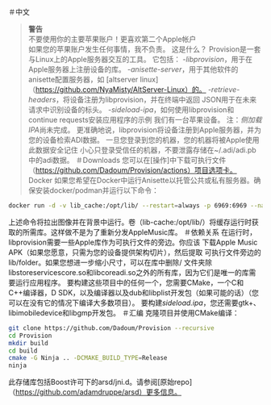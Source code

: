 ＃中文
>**警告**\
不要使用你的主要苹果账户！更喜欢第二个Apple帐户\
>如果您的苹果账户发生任何事情，我不负责。
这是什么？
Provision是一套与Linux上的Apple服务器交互的工具。
它包括：
-*libprovision*，用于在Apple服务器上注册设备的库。
-*anisette-server*，用于其他软件的anisette配置服务器，如
[altserver linux]（https://github.com/NyaMisty/AltServer-Linux）的。
-*retrieve-headers*，将设备注册为libprovision，并在终端中返回
JSON用于在未来请求中识别设备的标头。
-*sideload-ipa*，如何使用libprovision和continue requests安装应用程序的示例
我们有一台苹果设备。
注：*侧加载IPA*尚未完成。
更准确地说，libprovision将设备注册到Apple服务器，并为您的设备检索ADI数据。
一旦您登录到您的机器，您的机器将被Apple使用此数据安全记住
小心只登录受信任的机器，不要泄露存储在~/.adi/adi.pb中的adi数据。
＃Downloads
您可以在[操作]中下载可执行文件（https://github.com/Dadoum/Provision/actions）项目选项卡。
Docker
如果您希望在Docker中运行Anisette以托管公共或私有服务器。确保安装docker/podman并运行以下命令：

```bash
docker run -d -v lib_cache:/opt/lib/ --restart=always -p 6969:6969 --name anisette dadoum/anisette-server:latest
```

上述命令将拉出图像并在背景中运行。卷（lib-cache:/opt/lib/）将缓存运行时获取的所需库。这样做不是为了重新分发AppleMusic库。
＃依赖关系
在运行时，libprovision需要一些Apple库作为可执行文件的旁边。你应该
下载Apple Music APK（如果您愿意，只需为您的设备提供架构切片），然后提取
可执行文件旁边的lib/folder。如果您想进一步缩小尺寸，可以在库中删除/
文件夹除libstoreservicescore.so和libcoreadi.so之外的所有库，因为它们是唯一的库需要运行应用程序。
要构建这些项目中的任何一个，您需要CMake，一个C和C++编译器，D SDK，以及编译器以及dub和libplist开发包（如果可能的话）（您可以在没有它的情况下编译大多数项目）。
要构建*sideload.ipa*，您还需要gtk+、libimobiledevice和libgmp开发包。
＃汇编
克隆项目并使用CMake编译：

```bash
git clone https://github.com/Dadoum/Provision --recursive
cd Provision
mkdir build
cd build
cmake -G Ninja .. -DCMAKE_BUILD_TYPE=Release 
ninja
```

此存储库包括Boost许可下的arsd/jni.d。请参阅[原始repo]（https://github.com/adamdruppe/arsd）更多信息。
